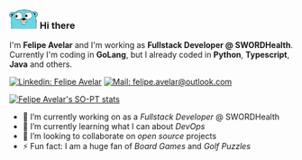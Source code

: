 ### <img src="./img/go.png" width="50"/> Hi there

I'm **Felipe Avelar** and I'm working as **Fullstack Developer @ SWORDHealth**. Currently I'm coding in **GoLang**, but I already coded in **Python**, **Typescript**, **Java** and others.

[![Linkedin: Felipe Avelar][1]][2]
[![Mail: felipe.avelar@outlook.com][5]][6]

[![Felipe Avelar's SO-PT stats][3]][4]

- 🔭 I’m currently working on as a *Fullstack Developer* @ SWORDHealth
- 🌱 I’m currently learning what I can about _DevOps_
- 👯 I’m looking to collaborate on *open source* projects
- ⚡ Fun fact: I am a huge fan of _Board Games_ and _Golf Puzzles_

[1]: https://img.shields.io/badge/-Felipe%20Avelar-blue?style=flat-square&logo=Linkedin&logoColor=white&link=https://www.linkedin.com/in/felipeavelar/
[2]: https://www.linkedin.com/in/felipeavelar/
[3]: https://pt.stackoverflow.com/users/flair/1333.png?theme=dark
[4]: https://pt.stackoverflow.com/users/1333/felipe-avelar
[5]: https://img.shields.io/badge/-felipe.avelar@outlook.com-004296?style=flat-square&logo=microsoftoutlook&logoColor=white&link=mailto:felipe.avelar@outlook.com
[6]: mailto:felipe.avelar@outlook.com
